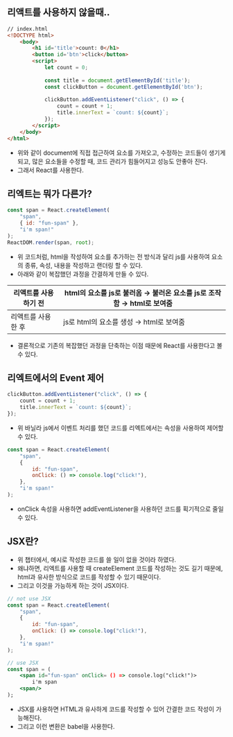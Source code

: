 ## 리액트를 사용하지 않을때..

```html
// index.html
<!DOCTYPE html>
	<body>
	    <h1 id='title'>count: 0</h1>
	    <button id='btn'>click</button>
	    <script>
	        let count = 0;
	
	        const title = document.getElementById('title');
	        const clickButton = document.getElementById('btn');
	
	        clickButton.addEventListener("click", () => {
	            count = count + 1;
	            title.innerText = `count: ${count}`;
	        });
	    </script>
	</body>
</html>
```

- 위와 같이 document에 직접 접근하여 요소를 가져오고, 수정하는 코드들이 생기게 되고, 많은 요소들을 수정할 때, 코드 관리가 힘들어지고 성능도 안좋아 진다.
- 그래서 React를 사용한다.

## 리엑트는 뭐가 다른가?

```jsx
const span = React.createElement(
	"span",
	{ id: "fun-span" },
	"i'm span!"
);
ReactDOM.render(span, root);
```

- 위 코드처럼, html을 작성하여 요소를 추가하는 전 방식과 달리 js를 사용하여 요소의 종류, 속성, 내용을 작성하고 랜더링 할 수 있다.
- 아래와 같이 복잡했던 과정을 간결하게 만들 수 있다.

|리액트를 사용하기 전|html의 요소를 js로 불러옴 → 불러온 요소를 js로 조작함 → html로 보여줌|
|---|---|
|리액트를 사용한 후|js로 html의 요소를 생성 → html로 보여줌|

- 결론적으로 기존의 복잡했던 과정을 단축하는 이점 때문에 React를 사용한다고 볼 수 있다.

## 리엑트에서의 Event 제어

```jsx
clickButton.addEventListener("click", () => {
    count = count + 1;
    title.innerText = `count: ${count}`;
});
```

- 위 바닐라 js에서 이벤트 처리를 했던 코드를 리엑트에서는 속성을 사용하여 제어할 수 있다.

```jsx
const span = React.createElement(
	"span",
	{ 
		id: "fun-span",
		onClick: () => console.log("click!"),
	},
	"i'm span!"
);
```

- onClick 속성을 사용하면 addEventListener을 사용하던 코드를 획기적으로 줄일 수 있다.

## JSX란?

- 위 챕터에서, 예시로 작성한 코드를 쓸 일이 없을 것이라 하였다.
- 왜냐하면, 리엑트를 사용할 때 createElement 코드를 작성하는 것도 길기 때문에, html과 유사한 방식으로 코드를 작성할 수 있기 때문이다.
- 그리고 이것을 가능하게 하는 것이 JSX이다.

```jsx
// not use JSX
const span = React.createElement(
	"span",
	{ 
		id: "fun-span",
		onClick: () => console.log("click!"),
	},
	"i'm span!"
);

// use JSX
const span = (
	<span id="fun-span" onClick= () => console.log("click!")>
		i'm span
	<span/>
);
```

- JSX를 사용하면 HTML과 유사하게 코드를 작성할 수 있어 간결한 코드 작성이 가능해진다.
- 그리고 이런 변환은 babel을 사용한다.